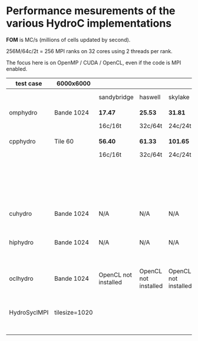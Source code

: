 # Performance mesurements of the various HydroC implementations

**FOM** is MC/s (millions of cells updated by second).

256M/64c/2t = 256 MPI ranks on 32 cores using 2 threads per rank. 

The focus here is on OpenMP / CUDA / OpenCL, even if the code is MPI enabled.

|test case|6000x6000| | | | | | | |laptop|laptop| | | |
|---|---------|-|-|-|-|-|-|-|------|-|-|-|-|
| | |sandybridge|haswell|skylake|knl DDR|knl MCDRAM|thx2|rome|i5-8250U|gen9|v100|a100|mi100
|||||||||||||
|omphydro|Bande 1024|**17.47**|**25.53**|**31.81**|**23.38**||||**3.64**|**7.07**|**255.20**|**418.87**|**200**
|||16c/16t|32c/64t|24c/24t|64c/128t||||icx, 4c/8t|||nvhpc 21.5|
||||||||||||||
|cpphydro|Tile 60|**56.40**|**61.33**|**101.65**|**30.59**|**108.89**|**79.79**|**110.47**|**5.47**|N/A|N/A|N/A|N/A
|||16c/16t|32c/64t|24c/24t|64c/128t|64c/256t|32c/128t|128c/128t|icx 2021.3||||
||||||**129.91**|**172.96**|||**10.63**||||
||||||128M/64c/2t|128M/64c/2t|||icc||||
||||||**216.27**|390.789**|||**10.57**||||
||||||256M/64c/1t|256M/64c/4t|||icx 2021.4||||
|cuhydro|Bande 1024|N/A|N/A|N/A|N/A|N/A|N/A|N/A|N/A|N/A|**338.80**|**670.00**|N/A
||||||||||||Max 350|Max 700|
||||||||||||||
|hiphydro|Bande 1024|N/A|N/A|N/A|N/A|N/A|N/A|N/A|N/A|N/A||**668.50**|**383.30**|
|||||||||||||via hipcc|Max 407
||||||||||||||
|oclhydro|Bande 1024|OpenCL not installed|OpenCL not installed|OpenCL not installed|OpenCL not installed|OpenCL not installed|OpenCL not installed|OpenCL not installed|**6.0**|**7.9**|**312.2**|**586.9**|**348.8**|
||||||||||||Max 358|Max 730|
|HydroSyclMPI|tilesize=1020||||||||**4.71**|**8.18**||||
|||||||||||dpc++ 2021.4||||

